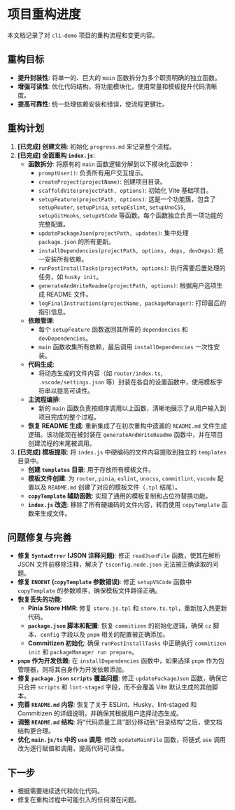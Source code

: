 # 项目重构进度

本文档记录了对 `cli-demo` 项目的重构流程和变更内容。

## 重构目标

- **提升封装性**: 将单一的、巨大的 `main` 函数拆分为多个职责明确的独立函数。
- **增强可读性**: 优化代码结构，将功能模块化，使用常量和模板提升代码清晰度。
- **提高可靠性**: 统一处理依赖安装和错误，使流程更健壮。

## 重构计划

1.  **[已完成] 创建文档**: 初始化 `progress.md` 来记录整个流程。
2.  **[已完成] 全面重构 `index.js`**:
    - **函数拆分**: 将原有的 `main` 函数逻辑分解到以下模块化函数中：
        - `promptUser()`: 负责所有用户交互提示。
        - `createProject(projectName)`: 创建项目目录。
        - `scaffoldVite(projectPath, options)`: 初始化 Vite 基础项目。
        - `setupFeature(projectPath, options)`: 这是一个功能簇，包含了 `setupRouter`, `setupPinia`, `setupEslint`, `setupUnoCSS`, `setupGitHooks`, `setupVSCode` 等函数。每个函数独立负责一项功能的完整配置。
        - `updatePackageJson(projectPath, updates)`: 集中处理 `package.json` 的所有更新。
        - `installDependencies(projectPath, options, deps, devDeps)`: 统一安装所有依赖。
        - `runPostInstallTasks(projectPath, options)`: 执行需要后置处理的任务，如 `husky init`。
        - `generateAndWriteReadme(projectPath, options)`: 根据用户选项生成 README 文件。
        - `logFinalInstructions(projectName, packageManager)`: 打印最后的指引信息。
    - **依赖管理**:
        - 每个 `setupFeature` 函数返回其所需的 `dependencies` 和 `devDependencies`。
        - `main` 函数收集所有依赖，最后调用 `installDependencies` 一次性安装。
    - **代码生成**:
        - 将动态生成的文件内容（如 `router/index.ts`, `.vscode/settings.json` 等）封装在各自的设置函数中，使用模板字符串以提高可读性。
    - **主流程编排**:
        - 新的 `main` 函数负责按顺序调用以上函数，清晰地展示了从用户输入到项目完成的整个过程。
    - **恢复 README 生成**: 重新集成了在初次重构中遗漏的 `README.md` 文件生成逻辑。该功能现在被封装在 `generateAndWriteReadme` 函数中，并在项目创建流程的末尾被调用。
3.  **[已完成] 模板提取**: 将 `index.js` 中硬编码的文件内容提取到独立的 `templates` 目录中。
    - **创建 `templates` 目录**: 用于存放所有模板文件。
    - **模板文件创建**: 为 `router`, `pinia`, `eslint`, `unocss`, `commitlint`, `vscode` 配置以及 `README.md` 创建了对应的模板文件（`.tpl` 结尾）。
    - **`copyTemplate` 辅助函数**: 实现了通用的模板复制和占位符替换功能。
    - **`index.js` 改造**: 移除了所有硬编码的文件内容，转而使用 `copyTemplate` 函数来生成文件。

## 问题修复与完善

- **修复 `SyntaxError` (JSON 注释问题)**: 修正 `readJsonFile` 函数，使其在解析 JSON 文件前移除注释，解决了 `tsconfig.node.json` 无法被正确读取的问题。
- **修复 `ENOENT` (`copyTemplate` 参数错误)**: 修正 `setupVSCode` 函数中 `copyTemplate` 的参数顺序，确保模板文件路径正确。
- **恢复丢失的功能**: 
    - **Pinia Store HMR**: 修复 `store.js.tpl` 和 `store.ts.tpl`，重新加入热更新代码。
    - **`package.json` 脚本和配置**: 恢复 `commitizen` 的初始化逻辑，确保 `cz` 脚本、`config` 字段以及 `pnpm` 相关的配置被正确添加。
    - **Commitizen 初始化**: 确保 `runPostInstallTasks` 中正确执行 `commitizen init` 和 `packageManager run prepare`。
- **`pnpm` 作为开发依赖**: 在 `installDependencies` 函数中，如果选择 `pnpm` 作为包管理器，则将其自身作为开发依赖添加。
- **修复 `package.json` `scripts` 覆盖问题**: 修正 `updatePackageJson` 函数，确保它只合并 `scripts` 和 `lint-staged` 字段，而不会覆盖 Vite 默认生成的其他脚本。
- **完善 `README.md` 内容**: 恢复了关于 ESLint、Husky、lint-staged 和 Commitizen 的详细说明，并确保其根据用户选择动态生成。
- **调整 `README.md` 结构**: 将“代码质量工具”部分移动到“目录结构”之后，使文档结构更合理。
- **优化 `main.js/ts` 中的 `use` 调用**: 修改 `updateMainFile` 函数，将链式 `use` 调用改为逐行赋值和调用，提高代码可读性。

## 下一步

- 根据需要继续迭代和优化代码。
- 修复在重构过程中可能引入的任何潜在问题。